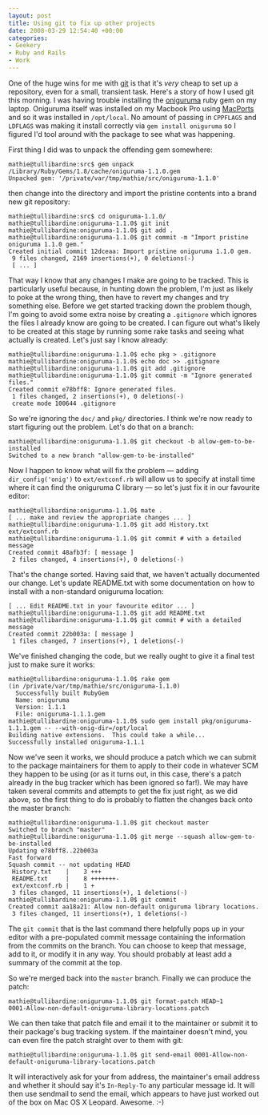 ```yaml
---
layout: post
title: Using git to fix up other projects
date: 2008-03-29 12:54:40 +00:00
categories:
- Geekery
- Ruby and Rails
- Work
---
```

One of the huge wins for me with [git](http://git.or.cz/) is that it's *very* cheap to set up a repository, even for a small, transient task.  Here's a story of how I used git this morning.  I was having trouble installing the [oniguruma](http://oniguruma.rubyforge.org/) ruby gem on my laptop.  Oniguruma itself was installed on my Macbook Pro using [MacPorts](http://macports.org/) and so it was installed in `/opt/local`.  No amount of passing in `CPPFLAGS` and `LDFLAGS` was making it install correctly via `gem install oniguruma` so I figured I'd tool around with the package to see what was happening.

First thing I did was to unpack the offending gem somewhere:

    mathie@tullibardine:src$ gem unpack /Library/Ruby/Gems/1.8/cache/oniguruma-1.1.0.gem
    Unpacked gem: '/private/var/tmp/mathie/src/oniguruma-1.1.0'

then change into the directory and import the pristine contents into a brand new git repository:

    mathie@tullibardine:src$ cd oniguruma-1.1.0/
    mathie@tullibardine:oniguruma-1.1.0$ git init
    mathie@tullibardine:oniguruma-1.1.0$ git add .
    mathie@tullibardine:oniguruma-1.1.0$ git commit -m "Import pristine oniguruma 1.1.0 gem."
    Created initial commit 12dceaa: Import pristine oniguruma 1.1.0 gem.
     9 files changed, 2169 insertions(+), 0 deletions(-)
     [ ... ]

That way I know that any changes I make are going to be tracked.  This is particularly useful because, in hunting down the problem, I'm just as likely to poke at the wrong thing, then have to revert my changes and try something else.  Before we get started tracking down the problem though, I'm going to avoid some extra noise by creating a `.gitignore` which ignores the files I already know are going to be created.  I can figure out what's likely to be created at this stage by running some rake tasks and seeing what actually is created.  Let's just say I know already:

    mathie@tullibardine:oniguruma-1.1.0$ echo pkg > .gitignore
    mathie@tullibardine:oniguruma-1.1.0$ echo doc >> .gitignore
    mathie@tullibardine:oniguruma-1.1.0$ git add .gitignore
    mathie@tullibardine:oniguruma-1.1.0$ git commit -m "Ignore generated files."
    Created commit e78bff8: Ignore generated files.
     1 files changed, 2 insertions(+), 0 deletions(-)
     create mode 100644 .gitignore

So we're ignoring the `doc/` and `pkg/` directories.  I think we're now ready to start figuring out the problem.  Let's do that on a branch:

    mathie@tullibardine:oniguruma-1.1.0$ git checkout -b allow-gem-to-be-installed
    Switched to a new branch "allow-gem-to-be-installed"

Now I happen to know what will fix the problem &mdash; adding `dir_config('onig')` to `ext/extconf.rb` will allow us to specify at install time where it can find the oniguruma C library &mdash; so let's just fix it in our favourite editor:

    mathie@tullibardine:oniguruma-1.1.0$ mate .
    [ ... make and review the appropriate changes ... ]
    mathie@tullibardine:oniguruma-1.1.0$ git add History.txt ext/extconf.rb
    mathie@tullibardine:oniguruma-1.1.0$ git commit # with a detailed message
    Created commit 48afb3f: [ message ]
     2 files changed, 4 insertions(+), 0 deletions(-)

That's the change sorted.  Having said that, we haven't actually documented our change.  Let's update README.txt with some documentation on how to install with a non-standard oniguruma location:

    [ ... Edit README.txt in your favourite editor ... ]
    mathie@tullibardine:oniguruma-1.1.0$ git add README.txt
    mathie@tullibardine:oniguruma-1.1.0$ git commit # with a detailed message
    Created commit 22b003a: [ message ]
     1 files changed, 7 insertions(+), 1 deletions(-)

We've finished changing the code, but we really ought to give it a final test just to make sure it works:

    mathie@tullibardine:oniguruma-1.1.0$ rake gem
    (in /private/var/tmp/mathie/src/oniguruma-1.1.0)
      Successfully built RubyGem
      Name: oniguruma
      Version: 1.1.1
      File: oniguruma-1.1.1.gem
    mathie@tullibardine:oniguruma-1.1.0$ sudo gem install pkg/oniguruma-1.1.1.gem -- --with-onig-dir=/opt/local
    Building native extensions.  This could take a while...
    Successfully installed oniguruma-1.1.1

Now we've seen it works, we should produce a patch which we can submit to the package maintainers for them to apply to their code in whatever SCM they happen to be using (or as it turns out, in this case, there's a patch already in the bug tracker which has been ignored so far!).  We may have taken several commits and attempts to get the fix just right, as we did above, so the first thing to do is probably to flatten the changes back onto the master branch:

    mathie@tullibardine:oniguruma-1.1.0$ git checkout master
    Switched to branch "master"
    mathie@tullibardine:oniguruma-1.1.0$ git merge --squash allow-gem-to-be-installed
    Updating e78bff8..22b003a
    Fast forward
    Squash commit -- not updating HEAD
     History.txt    |    3 +++
     README.txt     |    8 +++++++-
     ext/extconf.rb |    1 +
     3 files changed, 11 insertions(+), 1 deletions(-)
    mathie@tullibardine:oniguruma-1.1.0$ git commit
    Created commit aa18a21: Allow non-default oniguruma library locations.
     3 files changed, 11 insertions(+), 1 deletions(-)

The `git commit` that is the last command there helpfully pops up in your editor with a pre-populated commit message containing the information from the commits on the branch.  You can choose to keep that message, add to it, or modify it in any way.  You should probably at least add a summary of the commit at the top.

So we're merged back into the `master` branch.  Finally we can produce the patch:

    mathie@tullibardine:oniguruma-1.1.0$ git format-patch HEAD~1
    0001-Allow-non-default-oniguruma-library-locations.patch

We can then take that patch file and email it to the maintainer or submit it to their package's bug tracking system.  If the maintainer doesn't mind, you can even fire the patch straight over to them with git:

    mathie@tullibardine:oniguruma-1.1.0$ git send-email 0001-Allow-non-default-oniguruma-library-locations.patch

It will interactively ask for your from address, the maintainer's email address and whether it should say it's `In-Reply-To` any particular message id.  It will then use sendmail to send the email, which appears to have just worked out of the box on Mac OS X Leopard.  Awesome. :-)
